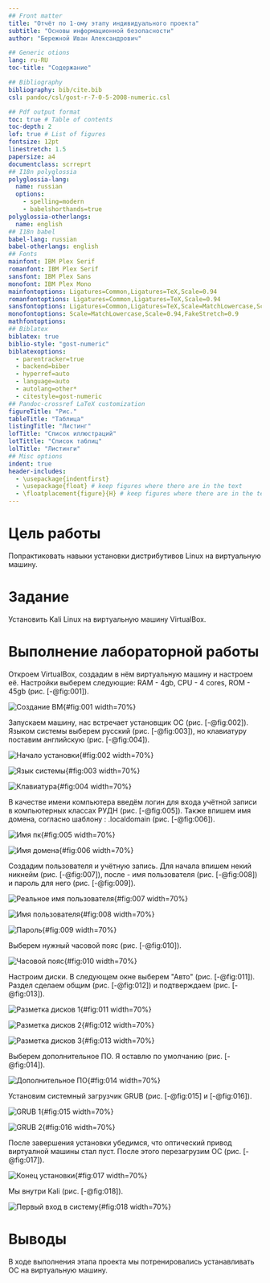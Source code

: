 ```yaml
---
## Front matter
title: "Отчёт по 1-ому этапу индивидуального проекта"
subtitle: "Основы информационной безопасности"
author: "Бережной Иван Александрович"

## Generic otions
lang: ru-RU
toc-title: "Содержание"

## Bibliography
bibliography: bib/cite.bib
csl: pandoc/csl/gost-r-7-0-5-2008-numeric.csl

## Pdf output format
toc: true # Table of contents
toc-depth: 2
lof: true # List of figures
fontsize: 12pt
linestretch: 1.5
papersize: a4
documentclass: scrreprt
## I18n polyglossia
polyglossia-lang:
  name: russian
  options:
	- spelling=modern
	- babelshorthands=true
polyglossia-otherlangs:
  name: english
## I18n babel
babel-lang: russian
babel-otherlangs: english
## Fonts
mainfont: IBM Plex Serif
romanfont: IBM Plex Serif
sansfont: IBM Plex Sans
monofont: IBM Plex Mono
mainfontoptions: Ligatures=Common,Ligatures=TeX,Scale=0.94
romanfontoptions: Ligatures=Common,Ligatures=TeX,Scale=0.94
sansfontoptions: Ligatures=Common,Ligatures=TeX,Scale=MatchLowercase,Scale=0.94
monofontoptions: Scale=MatchLowercase,Scale=0.94,FakeStretch=0.9
mathfontoptions:
## Biblatex
biblatex: true
biblio-style: "gost-numeric"
biblatexoptions:
  - parentracker=true
  - backend=biber
  - hyperref=auto
  - language=auto
  - autolang=other*
  - citestyle=gost-numeric
## Pandoc-crossref LaTeX customization
figureTitle: "Рис."
tableTitle: "Таблица"
listingTitle: "Листинг"
lofTitle: "Список иллюстраций"
lotTittle: "Список таблиц"
lolTitle: "Листинги"
## Misc options
indent: true
header-includes:
  - \usepackage{indentfirst}
  - \usepackage{float} # keep figures where there are in the text
  - \floatplacement{figure}{H} # keep figures where there are in the text
---
```


# Цель работы

Попрактиковать навыки установки дистрибутивов Linux на виртуальную машину.

# Задание

Установить Kali Linux на виртуальную машину VirtualBox.

# Выполнение лабораторной работы

Откроем VirtualBox, создадим в нём виртуальную машину и настроем её. Настройки выберем следующие: RAM - 4gb, CPU - 4 cores, ROM - 45gb (рис. [-@fig:001]).

![Создание ВМ](image/1.png){#fig:001 width=70%}

Запускаем машину, нас встречает установщик ОС (рис. [-@fig:002]). Языком системы выберем русский (рис. [-@fig:003]), но клавиатуру поставим английскую (рис. [-@fig:004]).

![Начало установки](image/2.png){#fig:002 width=70%}

![Язык системы](image/3.png){#fig:003 width=70%}

![Клавиатура](image/4.png){#fig:004 width=70%}

В качестве имени компьютера введём логин для входа учётной записи в компьютерных классах РУДН (рис. [-@fig:005]). Также впишем имя домена, согласно шаблону : <username>.localdomain (рис. [-@fig:006]).

![Имя пк](image/5.png){#fig:005 width=70%}

![Имя домена](image/6.png){#fig:006 width=70%}

Создадим пользователя и учётную запись. Для начала впишем некий никнейм (рис. [-@fig:007]), после - имя пользователя (рис. [-@fig:008]) и пароль для него (рис. [-@fig:009]).

![Реальное имя пользователя](image/7.png){#fig:007 width=70%}

![Имя пользователя](image/8.png){#fig:008 width=70%}

![Пароль](image/9.png){#fig:009 width=70%}

Выберем нужный часовой пояс (рис. [-@fig:010]). 

![Часовой пояс](image/10.png){#fig:010 width=70%}

Настроим диски. В следующем окне выберем "Авто" (рис. [-@fig:011]). Раздел сделаем общим (рис. [-@fig:012]) и подтверждаем (рис. [-@fig:013]).

![Разметка дисков 1](image/11.png){#fig:011 width=70%}

![Разметка дисков 2](image/12.png){#fig:012 width=70%}

![Разметка дисков 3](image/13.png){#fig:013 width=70%}

Выберем дополнительное ПО. Я оставлю по умолчанию (рис. [-@fig:014]). 

![Дополнительное ПО](image/14.png){#fig:014 width=70%}

Установим системный загрузчик GRUB (рис. [-@fig:015] и [-@fig:016]).  

![GRUB 1](image/15.png){#fig:015 width=70%}

![GRUB 2](image/16.png){#fig:016 width=70%}

После завершения установки убедимся, что оптический привод виртуалной машины стал пуст. После этого перезагрузим ОС (рис. [-@fig:017]). 

![Конец установки](image/17.png){#fig:017 width=70%}

Мы внутри Kali (рис. [-@fig:018]).

![Первый вход в систему](image/18.png){#fig:018 width=70%}

# Выводы

В ходе выполнения этапа проекта мы потренировались устанавливать ОС на виртуальную машину.
